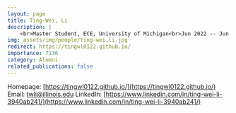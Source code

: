 ```yaml
---
layout: page
title: Ting-Wei, Li
description: |
    <br>Master Student, ECE, University of Michigan<br>Jun 2022 -- Jun 2024<br><span style='color:blue'>PhD student, UIUC</span>
img: assets/img/people/ting-wei,li.jpg
redirect: https://tingwl0122.github.io/
importance: 7136
category: Alumni
related_publications: false
---
```

Homepage: [https://tingwl0122.github.io/](https://tingwl0122.github.io/)
Email: [twli@illinois.edu](mailto:twli@illinois.edu)
LinkedIn: [https://www.linkedin.com/in/ting-wei-li-3940ab241/](https://www.linkedin.com/in/ting-wei-li-3940ab241/)
